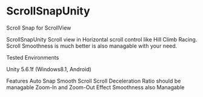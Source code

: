 # ScrollSnapUnity
Scroll Snap for ScrollView

ScrollSnapUnity
Scroll view in Horizontal scroll control like Hill Climb Racing. Scroll Smoothness is much better is also managable with your need.

Tested Environments

Unity 5.6.1f (Windows8.1, Android)

Features
Auto Snap
Smooth Scroll
Scroll Deceleration Ratio should be managable
Zoom-In and Zoom-Out Effect Smoothness also Managable
